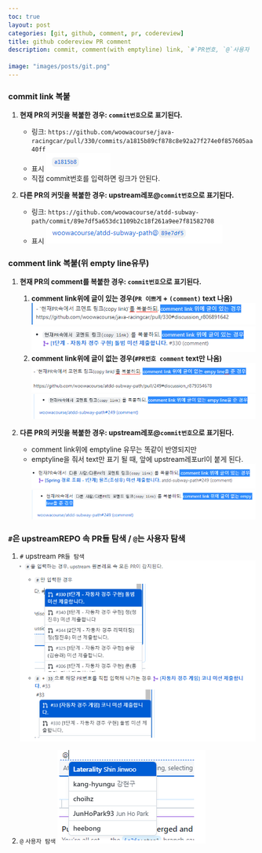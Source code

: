 ```yaml
---
toc: true
layout: post
categories: [git, github, comment, pr, codereview]
title: github codereview PR comment
description: commit, comment(with emptyline) link, `#`PR번호, `@`사용자

image: "images/posts/git.png"
---
```


### commit link 복붙

1. **현재 PR의 커밋을 복붙한 경우: `commit번호`으로 표기된다.**
    - 링크: `https://github.com/woowacourse/java-racingcar/pull/330/commits/a1815b89cf878c8e92a27f274e0f857605aa40ff`
    - 표시
        ![20220527090842](https://raw.githubusercontent.com/is2js/screenshots/main/20220527090842.png)
    - 직접 commit번호를 입력하면 링크가 안된다.

2. **다른 PR의 커밋을 복붙한 경우: upstream레포@`commit번호`으로 표기된다.**
    - 링크: `https://github.com/woowacourse/atdd-subway-path/commit/89e7df5a653dc1109b2c18f261a9ee7f81582708`
    - 표시
        ![20220527090933](https://raw.githubusercontent.com/is2js/screenshots/main/20220527090933.png)


### comment link 복붙(위 empty line유무)

1. **현재 PR의 comment를 복붙한 경우: `commit번호`으로 표기된다.**
    1. **comment link위에 글이 있는 경우(`PR 이쁘게` + `(comment)` text 나옴)**
        ![20220527091601](https://raw.githubusercontent.com/is2js/screenshots/main/20220527091601.png)
        ![20220527091706](https://raw.githubusercontent.com/is2js/screenshots/main/20220527091706.png)
    2. **comment link위에 글이 없는 경우(`#PR번호 comment` text만 나옴)**
        ![20220527091541](https://raw.githubusercontent.com/is2js/screenshots/main/20220527091541.png)
        ![20220527091806](https://raw.githubusercontent.com/is2js/screenshots/main/20220527091806.png)

2. **다른 PR의 커밋을 복붙한 경우: upstream레포@`commit번호`으로 표기된다.**
    - comment link위에 emptyline 유무는 똑같이 반영되지만
    - emptyline을 줘서 text만 표기 될 때, 앞에 upstream레포url이 붙게 된다.
    ![20220527092007](https://raw.githubusercontent.com/is2js/screenshots/main/20220527092007.png)
    ![20220527092015](https://raw.githubusercontent.com/is2js/screenshots/main/20220527092015.png)


### `#`은 upstreamREPO 속 PR들 탐색 / `@`는 사용자 탐색

1. `#` upstream `PR들 탐색`
    ![20220527092151](https://raw.githubusercontent.com/is2js/screenshots/main/20220527092151.png)

2. `@` `사용자 탐색`
    ![20220527092117](https://raw.githubusercontent.com/is2js/screenshots/main/20220527092117.png)